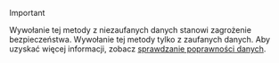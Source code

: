 > [!IMPORTANT]
> Wywołanie tej metody z niezaufanych danych stanowi zagrożenie bezpieczeństwa. Wywołanie tej metody tylko z zaufanych danych. Aby uzyskać więcej informacji, zobacz [sprawdzanie poprawności danych](https://www.owasp.org/index.php/Data_Validation).